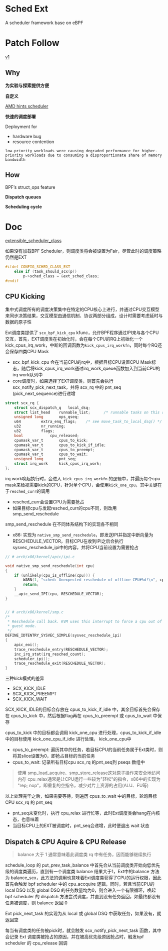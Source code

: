 # Sched Ext

A scheduler framework base on eBPF

# Patch Follow

[v1](https://lore.kernel.org/all/20221130082313.3241517-1-tj@kernel.org/)


## Why

**为实验与探索提供方便**


**自定义**

[AMD hints scheduler](https://lore.kernel.org/lkml/20220910105326.1797-1-kprateek.nayak@amd.com/)

**快速的调度部署**


Deployment for
- hardware bug
- resource contention

`low-priority workloads were causing degraded
performance for higher-priority workloads due to consuming a disproportionate
share of memory bandwidth`

## How

BPF’s struct_ops feature

**Dispatch queues**

**Scheduling cycle**

# Doc

[extensible_scheduler_class](https://github.com/sched-ext/sched_ext/blob/sched_ext-v5/Documentation/scheduler/sched-ext.rst)


如果没有加载BPF Scheduler，则调度类将会被设置为Fair，尽管此时的调度策略仍然是EXT

```c
#ifdef CONFIG_SCHED_CLASS_EXT
	else if (task_should_scx(p))
		p->sched_class = &ext_sched_class;
#endif
```

## CPU Kicking

集中式调度所有的调度决策集中在特定的CPU核心上进行，并通过CPU交互模型来同步决策结果，交互模型由通信机制、协议两部分组成，设计时需要考虑延时与数据的原子性

Ext调度类提供了 `scx_bpf_kick_cpu` kfunc，允许BPF程序通过IPI来与各个CPU交互，首先，EXT调度类在初始化时，会在每个CPU的RQ上初始化一个kick_cpus_irq_work，中断的回调函数为`kick_cpus_irq_workfn`，同时每个RQ还会保存四类CPU Mask
- scx_bpf_kick_cpu 会在当前CPU的rq中，根据目标CPU设置CPU Mask标志，随后将kick_cpus_irq_work通过irq_work_queue函数加入到当前CPU的irq work队列中
- core调度时，如果选择了EXT调度类，则首先会执行 scx_notify_pick_next_task，并将 scx_rq 中的 pnt_seq (pick_next_sequence)进行递增

```c
struct scx_rq {
	struct scx_dispatch_q	local_dsq;
	struct list_head	runnable_list;		/* runnable tasks on this rq */
	unsigned long		ops_qseq;
	u64			extra_enq_flags;	/* see move_task_to_local_dsq() */
	u32			nr_running;
	u32			flags;
	bool			cpu_released;
	cpumask_var_t		cpus_to_kick;
	cpumask_var_t		cpus_to_kick_if_idle;
	cpumask_var_t		cpus_to_preempt;
	cpumask_var_t		cpus_to_wait;
	unsigned long		pnt_seq;
	struct irq_work		kick_cpus_irq_work;
};
```

irq work唤起执行时，会进入 `kick_cpus_irq_workfn` 的逻辑中，并遍历每个cpu mask来检视需要kick的CPU，针对单个CPU，会使用`kick_one_cpu`，其中关键在于`resched_curr`的调用
- resched_curr会设置CPU为需要抢占
- 如果目标cpu与发起resched_curr的cpu不同，则改用 smp_send_reschedule

smp_send_reschedule 在不同体系结构下的实现各不相同
- x86: 实现为 `native_smp_send_reschedule`，即发送IPI并指定中断向量为RESCHEDULE_VECTOR，目标CPU在收到IPI之后会执行sysvec_reschedule_ipi中的内容，并将CPU当前设置为需要抢占


```c
// # arch/x86/kernel/apic/ipi.c

void native_smp_send_reschedule(int cpu)
{
	if (unlikely(cpu_is_offline(cpu))) {
		WARN(1, "sched: Unexpected reschedule of offline CPU#%d!\n", cpu);
		return;
	}
	__apic_send_IPI(cpu, RESCHEDULE_VECTOR);
}


// # arch/x86/kernel/smp.c
/*
 * Reschedule call back. KVM uses this interrupt to force a cpu out of
 * guest mode.
 */
DEFINE_IDTENTRY_SYSVEC_SIMPLE(sysvec_reschedule_ipi)
{
	apic_eoi();
	trace_reschedule_entry(RESCHEDULE_VECTOR);
	inc_irq_stat(irq_resched_count);
	scheduler_ipi();
	trace_reschedule_exit(RESCHEDULE_VECTOR);
}
```

三种kick模式的差异
- SCX_KICK_IDLE
- SCX_KICK_PREEMPT
- SCX_KICK_WAIT

SCX_KICK_IDLE的目标会存放在 cpus_to_kick_if_idle 中，其余目标首先会保存在 cpus_to_kick 中，然后根据flag再在 cpus_to_preempt 或 cpus_to_wait 中保存

cpus_to_kick 中的目标都会调用 kick_one_cpu 进行处理，cpus_to_kick_if_idle 中的目标使用 kick_one_cpu_if_idle 进行处理。
kick_one_cpu中
- cpus_to_preempt: 遍历其中的任务，若目标CPU的当前任务属于Ext类时，则将其slice设置为0，即抢占目标的当前任务
- cpus_to_wait: 记录所有目标cpu scx_rq 的pnt_seq到 pseqs 数组中

> 使用 smp_load_acquire、smp_store_release这对原子操作来安全地访问内存
> cpu_relax通常是让CPU运行一些较为"轻松"的指令，x86中的实现为 "rep; nop"，即重复的空指令，减少对片上资源的占用(ALU、FU等)

以上处理完毕之后，如果需要等待，则遍历 cpus_to_wait 中的目标，轮询目标CPU scx_rq 的 pnt_seq
- pnt_seq未变化时，执行 cpu_relax 进行忙等，此时Ext调度类会hang在内核态，也意味着
- 当目标CPU上的EXT被调度时，pnt_seq会递增，此时便退出 wait 状态

## Dispatch & CPU Aquire & CPU Release

> balance 大于 1 通常意味着此调度类 rq 中有任务，因而能够继续执行

schedule_loop 的 put_prev_task_balance 中首先会从当前调度类开始向低优先级的调度类遍历，直到有一个调度类 balance 结果大于1，Ext中的balance 方法为 balance_scx，此方法的调用也意味着Ext调度类获得了CPU的运行权限，因此首先会触发 bpf scheduler 中的 cpu_accquire 逻辑，同时，若且当前CPU的 local DSQ 以及 global DSQ 的任务数量均为0，则会进入一个有限循环，唤起 bpf scheduler 的 dispatch 方法尝试调度，并直到没有任务返回，如最终都没有任务被调度，则 balance 返回 0

Ext pick_next_task 的实现为从 local 或 global DSQ 中获取任务，如果没有，就返回空

每当有调度类的任务被pick时，就会触发 scx_notify_pick_next_task 函数，其中会记录 Ext 调度类被抢占的原因，并在被高优先级原因抢占时，触发bpf scheduler 的 cpu_release 回调
